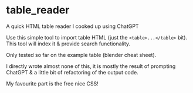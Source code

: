 # table_reader
A quick HTML table reader I cooked up using ChatGPT

Use this simple tool to import table HTML (just the `<table>...</table>` bit). This tool will index it & provide search functionality.

Only tested so far on the example table (blender cheat sheet).

I directly wrote almost none of this, it is mostly the result of prompting ChatGPT & a little bit of refactoring of the output code.

My favourite part is the free nice CSS!
